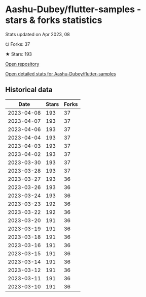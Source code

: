 # Aashu-Dubey/flutter-samples - stars & forks statistics

Stats updated on Apr 2023, 08

☋ Forks: 37

★ Stars: 193

[Open repository](https://github.com/Aashu-Dubey/flutter-samples)

[Open detailed stats for Aashu-Dubey/flutter-samples](https://reviewgithub.com/rep/Aashu-Dubey/flutter-samples)

## Historical data
| Date | Stars | Forks |
|------|-------|-------|
| 2023-04-08 | 193 | 37 | 
| 2023-04-07 | 193 | 37 | 
| 2023-04-06 | 193 | 37 | 
| 2023-04-04 | 193 | 37 | 
| 2023-04-03 | 193 | 37 | 
| 2023-04-02 | 193 | 37 | 
| 2023-03-30 | 193 | 37 | 
| 2023-03-28 | 193 | 37 | 
| 2023-03-27 | 193 | 36 | 
| 2023-03-26 | 193 | 36 | 
| 2023-03-24 | 193 | 36 | 
| 2023-03-23 | 192 | 36 | 
| 2023-03-22 | 192 | 36 | 
| 2023-03-20 | 191 | 36 | 
| 2023-03-19 | 191 | 36 | 
| 2023-03-18 | 191 | 36 | 
| 2023-03-16 | 191 | 36 | 
| 2023-03-15 | 191 | 36 | 
| 2023-03-14 | 191 | 36 | 
| 2023-03-12 | 191 | 36 | 
| 2023-03-11 | 191 | 36 | 
| 2023-03-10 | 191 | 36 | 

